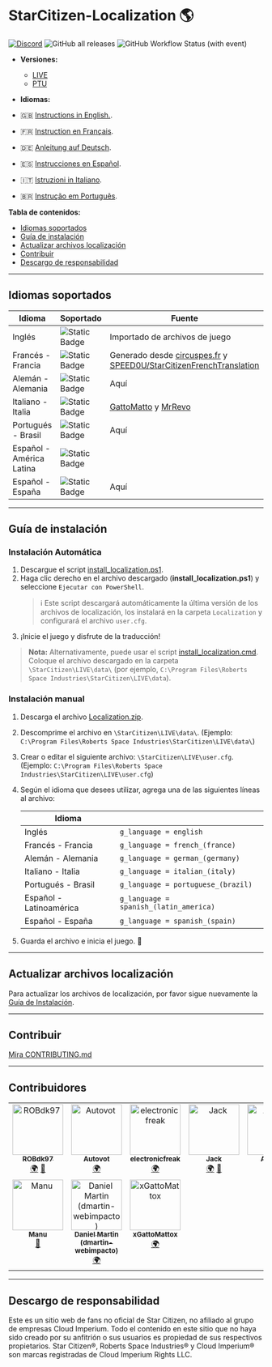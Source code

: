 # StarCitizen-Localization 🌎

[![Discord](https://img.shields.io/discord/1185135396112322620?logo=discord&label=discord)](https://discord.gg/Gbvz9fTmZU)
![GitHub all releases](https://img.shields.io/github/downloads/Dymerz/StarCitizen-Localization/total)
![GitHub Workflow Status (with event)](https://img.shields.io/github/actions/workflow/status/Dymerz/StarCitizen-Localization/.github%2Fworkflows%2Fvalidate-global-ini.yaml?event=push&label=INI%20Validation&link=https%3A%2F%2Fgithub.com%2FDymerz%2FStarCitizen-Localization%2Factions%2Fworkflows%2Fvalidate-global-ini.yaml)

- **Versiones:** 
  - [LIVE](https://github.com/Dymerz/StarCitizen-Localization/blob/main/README_es.md) 
  - [PTU](https://github.com/Dymerz/StarCitizen-Localization/blob/ptu/README_es.md)

- **Idiomas:**
- 🇬🇧 [Instructions in English.](README.md).
- 🇫🇷 [Instruction en Français](README_fr.md).
- 🇩🇪 [Anleitung auf Deutsch](README_de.md).
- 🇪🇸 [Instrucciones en Español](README_es.md).
- 🇮🇹 [Istruzioni in Italiano](README_it.md).
- 🇧🇷 [Instrução em Português](README_ptbr.md).

**Tabla de contenidos:**
  - [Idiomas soportados](#idiomas-soportados)
  - [Guía de instalación](#guía-de-instalación)
  - [Actualizar archivos localización](#actualizar-archivos-localización)
  - [Contribuir](#contribuir)
  - [Descargo de responsabilidad](#descargo-de-responsabilidad)

---
## Idiomas soportados

| Idioma | Soportado | Fuente |
|---|---|---|
| Inglés | ![Static Badge](https://img.shields.io/badge/3.24.1-LIVE-brightgreen) | Importado de archivos de juego |
| Francés - Francia | ![Static Badge](https://img.shields.io/badge/3.24-LIVE-brightgreen) | Generado desde [circuspes.fr](https://traduction.circuspes.fr) y [SPEED0U/StarCitizenFrenchTranslation](https://github.com/SPEED0U/StarCitizenFrenchTranslation) |
| Alemán - Alemania | ![Static Badge](https://img.shields.io/badge/3.24.1-LIVE-brightgreen) | Aquí |
| Italiano - Italia | ![Static Badge](https://img.shields.io/badge/3.24.1-LIVE-brightgreen) | [GattoMatto](https://robertsspaceindustries.com/citizens/GattoMatto) y [MrRevo](https://robertsspaceindustries.com/citizens/MrRevo) |
| Portugués - Brasil | ![Static Badge](https://img.shields.io/badge/3.24.1-LIVE-brightgreen)| Aquí |
| Español - América Latina | ![Static Badge](https://img.shields.io/badge/x.xx.x-LIVE-darkred) |
| Español - España | ![Static Badge](https://img.shields.io/badge/3.23.1a-LIVE-brightgreen) | Aquí |

---
## Guía de instalación

### Instalación Automática
1. Descargue el script [install_localization.ps1](https://github.com/Dymerz/StarCitizen-Localization/releases/latest/download/install_localization.ps1).
2. Haga clic derecho en el archivo descargado (**install_localization.ps1**) y seleccione `Ejecutar con PowerShell`.
   > ℹ️ Este script descargará automáticamente la última versión de los archivos de localización, los instalará en la carpeta `Localization` y configurará el archivo `user.cfg`.
3. ¡Inicie el juego y disfrute de la traducción!
> **Nota:** Alternativamente, puede usar el script [install_localization.cmd](https://github.com/Dymerz/StarCitizen-Localization/releases/latest/download/install_localization.cmd). Coloque el archivo descargado en la carpeta `\StarCitizen\LIVE\data\` (por ejemplo, `C:\Program Files\Roberts Space Industries\StarCitizen\LIVE\data`).

### Instalación manual
1. Descarga el archivo [Localization.zip](https://github.com/Dymerz/StarCitizen-Localization/releases/latest/download/Localization.zip).
2. Descomprime el archivo en `\StarCitizen\LIVE\data\`. (Ejemplo: `C:\Program Files\Roberts Space Industries\StarCitizen\LIVE\data\`)
3. Crear o editar el siguiente archivo: `\StarCitizen\LIVE\user.cfg`. (Ejemplo: `C:\Program Files\Roberts Space Industries\StarCitizen\LIVE\user.cfg`)
4. Según el idioma que desees utilizar, agrega una de las siguientes líneas al archivo:

    | Idioma                |                                        |
    | ----------------------- | -------------------------------------- |
    | Inglés                  | `g_language = english`                 |
    | Francés - Francia       | `g_language = french_(france)`         |
    | Alemán - Alemania       | `g_language = german_(germany)`        |
    | Italiano - Italia       | `g_language = italian_(italy)`         |
    | Portugués - Brasil      | `g_language = portuguese_(brazil)`     |
    | Español - Latinoamérica | `g_language = spanish_(latin_america)` |
    | Español - España        | `g_language = spanish_(spain)`         |

5. Guarda el archivo e inicia el juego. 🚀

---
## Actualizar archivos localización
Para actualizar los archivos de localización, por favor sigue nuevamente la [Guía de Instalación](#guía-de-instalación).

---
## Contribuir
[Mira CONTRIBUTING.md](CONTRIBUTING.md)

---
## Contribuidores
<!-- ALL-CONTRIBUTORS-LIST:START - Do not remove or modify this section -->
<!-- prettier-ignore-start -->
<!-- markdownlint-disable -->
<table>
  <tbody>
    <tr>
      <td align="center" valign="top" width="14.28%"><a href="https://github.com/ROBdk97"><img src="https://avatars.githubusercontent.com/u/9892024?v=4?s=100" width="100px;" alt="ROBdk97"/><br /><sub><b>ROBdk97</b></sub></a><br /><a href="#translation-ROBdk97" title="Translation">🌍</a> <a href="#projectManagement-ROBdk97" title="Project Management">📆</a></td>
      <td align="center" valign="top" width="14.28%"><a href="https://github.com/Autovot"><img src="https://avatars.githubusercontent.com/u/87210193?v=4?s=100" width="100px;" alt="Autovot"/><br /><sub><b>Autovot</b></sub></a><br /><a href="#translation-Autovot" title="Translation">🌍</a></td>
      <td align="center" valign="top" width="14.28%"><a href="https://github.com/electronicfreak"><img src="https://avatars.githubusercontent.com/u/11193801?v=4?s=100" width="100px;" alt="electronicfreak"/><br /><sub><b>electronicfreak</b></sub></a><br /><a href="#translation-electronicfreak" title="Translation">🌍</a></td>
      <td align="center" valign="top" width="14.28%"><a href="https://github.com/Jack-mk"><img src="https://avatars.githubusercontent.com/u/22667101?v=4?s=100" width="100px;" alt="Jack"/><br /><sub><b>Jack</b></sub></a><br /><a href="#translation-Jack-mk" title="Translation">🌍</a> <a href="#projectManagement-Jack-mk" title="Project Management">📆</a></td>
      <td align="center" valign="top" width="14.28%"><a href="https://github.com/Auhrus"><img src="https://avatars.githubusercontent.com/u/57270834?v=4?s=100" width="100px;" alt="Auhrus"/><br /><sub><b>Auhrus</b></sub></a><br /><a href="#translation-Auhrus" title="Translation">🌍</a> <a href="#projectManagement-Auhrus" title="Project Management">📆</a></td>
      <td align="center" valign="top" width="14.28%"><a href="https://github.com/Nxzzin"><img src="https://avatars.githubusercontent.com/u/148262077?v=4?s=100" width="100px;" alt="Nxzzin"/><br /><sub><b>Nxzzin</b></sub></a><br /><a href="#translation-Nxzzin" title="Translation">🌍</a></td>
      <td align="center" valign="top" width="14.28%"><a href="https://github.com/InterPlay02"><img src="https://avatars.githubusercontent.com/u/23037423?v=4?s=100" width="100px;" alt="InterPlay"/><br /><sub><b>InterPlay</b></sub></a><br /><a href="#translation-InterPlay02" title="Translation">🌍</a></td>
    </tr>
    <tr>
      <td align="center" valign="top" width="14.28%"><a href="https://github.com/Brill65"><img src="https://avatars.githubusercontent.com/u/8363399?v=4?s=100" width="100px;" alt="Manu"/><br /><sub><b>Manu</b></sub></a><br /><a href="#review-Brill65" title="Reviewed Pull Requests">👀</a></td>
      <td align="center" valign="top" width="14.28%"><a href="https://github.com/danidomen"><img src="https://avatars.githubusercontent.com/u/5998908?v=4?s=100" width="100px;" alt="Daniel Martin (dmartin-webimpacto)"/><br /><sub><b>Daniel Martin (dmartin-webimpacto)</b></sub></a><br /><a href="#translation-danidomen" title="Translation">🌍</a></td>
      <td align="center" valign="top" width="14.28%"><a href="https://github.com/xGattoMattox"><img src="https://avatars.githubusercontent.com/u/149336969?v=4?s=100" width="100px;" alt="xGattoMattox"/><br /><sub><b>xGattoMattox</b></sub></a><br /><a href="#translation-xGattoMattox" title="Translation">🌍</a></td>
    </tr>
  </tbody>
</table>

<!-- markdownlint-restore -->
<!-- prettier-ignore-end -->

<!-- ALL-CONTRIBUTORS-LIST:END -->

---
## Descargo de responsabilidad
Este es un sitio web de fans no oficial de Star Citizen, no afiliado al grupo de empresas Cloud Imperium. Todo el contenido en este sitio que no haya sido creado por su anfitrión o sus usuarios es propiedad de sus respectivos propietarios. Star Citizen®, Roberts Space Industries® y Cloud Imperium® son marcas registradas de Cloud Imperium Rights LLC.
